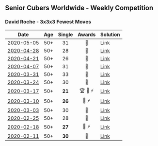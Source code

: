 ## Senior Cubers Worldwide - Weekly Competition
### David Roche - 3x3x3 Fewest Moves

| Date | Age | Single | Awards | Solution |
| :--: | :--: | :--: | :--: | :-- |
| [2020-05-05](../../results/333fm/2020-05-05.md) | 50+ | 31 | 🥈 | [Link](https://www.facebook.com/events/271150663928664/permalink/274553566921707/) |
| [2020-04-28](../../results/333fm/2020-04-28.md) | 50+ | 28 | 🥈 | [Link](https://www.facebook.com/events/339284923718995/permalink/343729683274519/) |
| [2020-04-21](../../results/333fm/2020-04-21.md) | 50+ | 26 | 🥇 | [Link](https://www.facebook.com/events/573932290186676/permalink/577860719793833/) |
| [2020-04-07](../../results/333fm/2020-04-07.md) | 50+ | 31 | 🥈 | [Link](https://www.facebook.com/events/253518435802861/permalink/257872972034074/) |
| [2020-03-31](../../results/333fm/2020-03-31.md) | 50+ | 33 | 🥉 | [Link](https://www.facebook.com/events/511598773063510/permalink/514712556085465/) |
| [2020-03-24](../../results/333fm/2020-03-24.md) | 50+ | 30 | 🥈 | [Link](https://www.facebook.com/events/500266387310754/permalink/500672650603461/) |
| [2020-03-17](../../results/333fm/2020-03-17.md) | 50+ | **21** | 🏆 🥇 ⚡ | [Link](https://www.facebook.com/events/210706923625115/permalink/211706620191812/) |
| [2020-03-10](../../results/333fm/2020-03-10.md) | 50+ | **26** | 🥉 ⚡ | [Link](https://www.facebook.com/events/640532176759268/permalink/640978746714611/) |
| [2020-03-03](../../results/333fm/2020-03-03.md) | 50+ | 30 | 🥉 | [Link](https://www.facebook.com/events/235909040903027/permalink/239537177206880/) |
| [2020-02-25](../../results/333fm/2020-02-25.md) | 50+ | 28 | 🥇 | [Link](https://www.facebook.com/events/215751886207638/permalink/217139489402211/) |
| [2020-02-18](../../results/333fm/2020-02-18.md) | 50+ | **27** | 🥈 ⚡ | [Link](https://www.facebook.com/groups/1604105099735401/permalink/2146673152145257/) |
| [2020-02-11](../../results/333fm/2020-02-11.md) | 50+ | **30** | 🥉 | [Link](https://www.facebook.com/groups/1604105099735401/permalink/2138923996253506/) |


<!-- Global site tag (gtag.js) - Google Analytics -->
<script async src="https://www.googletagmanager.com/gtag/js?id=UA-86348435-3"></script>
<script>window.dataLayer = window.dataLayer || []; function gtag() {dataLayer.push(arguments);} gtag('js', new Date()); gtag('config', 'UA-86348435-3');</script>
